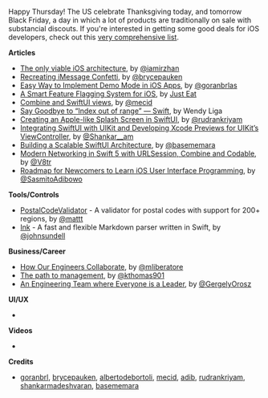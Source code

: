 Happy Thursday! The US celebrate Thanksgiving today, and tomorrow Black Friday, a day in which a lot of products are traditionally on sale with substancial discouts. If you're interested in getting some good deals for iOS developers, check out this [very comprehensive list](https://github.com/mRs-/Black-Friday-Deals).

**Articles**

* [The only viable iOS architecture](https://medium.com/flawless-app-stories/the-only-viable-ios-architecture-c42f7b4c845d), by [@iamirzhan](https://twitter.com/iamirzhan)
* [Recreating iMessage Confetti](https://bryce.co/recreating-imessage-confetti/), by [@brycepauken](https://twitter.com/brycepauken)
* [Easy Way to Implement Demo Mode in iOS Apps](https://infinum.com/the-capsized-eight/easy-way-to-implement-demo-mode-in-ios-apps), by [@goranbrlas](https://twitter.com/goranbrlas)
* [A Smart Feature Flagging System for iOS](https://tech.just-eat.com/2019/11/26/a-smart-feature-flagging-system-for-ios/), by [Just Eat](https://twitter.com/justeat_tech)
* [Combine and SwiftUI views](https://swiftwithmajid.com/2019/11/27/combine-and-swiftui-views/), by [@mecid](https://twitter.com/mecid)
* [Say Goodbye to “Index out of range” — Swift](https://medium.com/flawless-app-stories/say-goodbye-to-index-out-of-range-swift-eca7c4c7b6ca), by Wendy Liga
* [Creating an Apple-like Splash Screen in SwiftUI](https://medium.com/better-programming/creating-an-apple-like-splash-screen-in-swiftui-fdeb36b47e81), by [@rudrankriyam](https://twitter.com/rudrankriyam)
* [Integrating SwiftUI with UIKit and Developing Xcode Previews for UIKit’s ViewController](https://medium.com/swlh/integrating-swiftui-with-uikit-and-developing-xcode-previews-for-uikits-viewcontroller-39941aaf2392), by [@Shankar__am](https://twitter.com/Shankar__am)
* [Building a Scalable SwiftUI Architecture](https://basememara.com/building-scalable-swiftui-architecture-app/), by [@basememara](https://twitter.com/basememara)
* [Modern Networking in Swift 5 with URLSession, Combine and Codable](https://www.vadimbulavin.com/modern-networking-in-swift-5-with-urlsession-combine-framework-and-codable/), by [@V8tr](https://twitter.com/V8tr)
* [Roadmap for Newcomers to Learn iOS User Interface Programming](https://cutecoder.org/programming/newbie-learn-ios-user-interface-programming/), by [@SasmitoAdibowo](https://twitter.com/SasmitoAdibowo)

**Tools/Controls**

* [PostalCodeValidator](https://github.com/FormatterKit/PostalCodeValidator) - A validator for postal codes with support for 200+ regions, by [@mattt](https://twitter.com/mattt)
* [Ink](https://github.com/JohnSundell/Ink) - A fast and flexible Markdown parser written in Swift, by [@johnsundell](https://twitter.com/johnsundell)

**Business/Career**

* [How Our Engineers Collaborate](https://lickability.com/blog/how-our-engineers-collaborate/), by [@mliberatore](https://twitter.com/mliberatore)
* [The path to management](https://increment.com/teams/the-path-to-management/), by [@kthomas901](https://twitter.com/kthomas901)
* [An Engineering Team where Everyone is a Leader](https://blog.pragmaticengineer.com/a-team-where-everyone-is-a-leader/), by [@GergelyOrosz](http://twitter.com/GergelyOrosz)

**UI/UX**

* 

**Videos**

*

**Credits**

* [goranbrl](https://github.com/goranbrl), [brycepauken](https://github.com/brycepauken), [albertodebortoli](https://github.com/albertodebortoli), [mecid](https://github.com/mecid), [adib](https://github.com/adib), [rudrankriyam](https://github.com/rudrankriyam), [shankarmadeshvaran](https://github.com/shankarmadeshvaran), [basememara](https://github.com/basememara)
